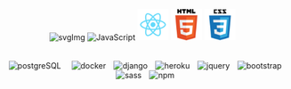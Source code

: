 <div align='center'>

<!-- [<img alt="svgImg" width="56px" src="https://img.icons8.com/color/96/000000/python.png"/>][Python Projects] -->

<!-- 
[<img alt="JavaScript" width="56px" src="https://img.icons8.com/color/96/000000/javascript.png"/>][JavaScript Projects] -->

<img alt="svgImg" width="56px" src="https://img.icons8.com/color/96/000000/python.png"/>

<img alt="JavaScript" width="56px" src="https://img.icons8.com/color/96/000000/javascript.png"/>

<img alt="React" width="56px" src="https://raw.githubusercontent.com/github/explore/80688e429a7d4ef2fca1e82350fe8e3517d3494d/topics/react/react.png" />

<img alt="HTML5" width="56px" src="https://raw.githubusercontent.com/github/explore/80688e429a7d4ef2fca1e82350fe8e3517d3494d/topics/html/html.png" />

<img alt="CSS3" width="56px" src="https://raw.githubusercontent.com/github/explore/80688e429a7d4ef2fca1e82350fe8e3517d3494d/topics/css/css.png" />

<br>
<br>
<br>



<img alt="postgreSQL" width="32px" style="padding-left: 10px; padding-right:5px;" src="https://icongr.am/devicon/postgresql-original-wordmark.svg?size=32&color=currentColor" />

<!-- <img align="left" alt="sqlite" width="32px" style="padding-left: 10px;" src="assets/sqlite.png" /> -->

<img alt="docker" width="32px" style="padding-left: 10px;" src="https://icongr.am/devicon/docker-original-wordmark.svg?size=32&color=currentColor" />

<img alt="django" width="32px" style="padding-left: 10px;" src="https://icongr.am/devicon/django-original.svg?size=32&color=currentColor" />

<img alt="heroku" width="32px" style="padding-left: 10px;" src="https://icongr.am/devicon/heroku-original-wordmark.svg?size=32&color=currentColor" />

<img alt="jquery" width="32px" style="padding-left: 10px;" src="https://icongr.am/devicon/jquery-original-wordmark.svg?size=32&color=currentColor" />

<img alt="bootstrap" width="32px" style="padding-left: 10px;" src="https://img.icons8.com/color/48/000000/bootstrap.png"/>

<img alt="sass" width="32px" style="padding-left: 10px;" src="https://icongr.am/devicon/sass-original.svg?size=32&color=currentColor" />

<img alt="npm" width="32px" style="padding-left: 10px;" src="https://img.icons8.com/color/48/000000/npm.png"/>

</div>


<!-- <img align="left" alt="node js" width="32px" src="https://icongr.am/devicon/nodejs-original.svg?size=32&color=currentColor" /> -->




<!-- #### [Python Projects](https://github.com/h-griffin?tab=repositories&q=&type=&language=python)

#### [JavaScript Projects](https://github.com/h-griffin?tab=repositories&q=&type=&language=javascript) -->



[Python Projects]: https://github.com/h-griffin?tab=repositories&q=&type=&language=python
[Javascript Projects]: https://github.com/h-griffin?tab=repositories&q=&type=&language=javascript]
[linkedin]: https://www.linkedin.com/in/h-griffin/

